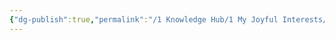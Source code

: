 ```yaml
---
{"dg-publish":true,"permalink":"/1 Knowledge Hub/1 My Joyful Interests/People/Others/Aayush NTPC/","noteIcon":""}
---
```


